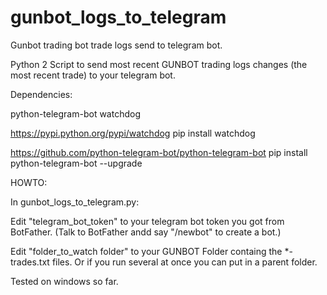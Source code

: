 # gunbot_logs_to_telegram
Gunbot trading bot trade logs send to telegram bot. 

Python 2 Script to send most recent GUNBOT trading logs changes (the most recent trade) to your telegram bot.

Dependencies:

python-telegram-bot
watchdog

https://pypi.python.org/pypi/watchdog
pip install watchdog

https://github.com/python-telegram-bot/python-telegram-bot
pip install python-telegram-bot --upgrade


HOWTO:

In gunbot_logs_to_telegram.py:

Edit "telegram_bot_token" to your telegram bot token you got from BotFather. (Talk to BotFather andd say "/newbot" to create a bot.)

Edit "folder_to_watch folder" to your GUNBOT Folder containg the *-trades.txt files. Or if you run several at once you can put in a parent folder.

Tested on windows so far.

